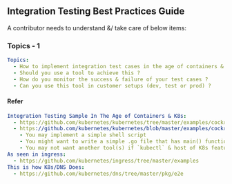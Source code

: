 ## Integration Testing Best Practices Guide

A contributor needs to understand &/ take care of below items:

### Topics - 1

```yaml
Topics:
  - How to implement integration test cases in the age of containers & kubernetes ?
  - Should you use a tool to achieve this ?
  - How do you monitor the success & failure of your test cases ?
  - Can you use this tool in customer setups (dev, test or prod) ?
```

#### Refer

```yaml
Integration Testing Sample In The Age of Containers & K8s:
  - https://github.com/kubernetes/kubernetes/tree/master/examples/cockroachdb
  - https://github.com/kubernetes/kubernetes/blob/master/examples/cockroachdb/demo.sh:
    - You may implement a simple shell script
    - You might want to write a simple .go file that has main() function
    - You may not want another tool(s) if `kubectl` & host of K8s features suffice
As seen in ingress:
  - https://github.com/kubernetes/ingress/tree/master/examples
This is how K8s/DNS Does:
  - https://github.com/kubernetes/dns/tree/master/pkg/e2e
```

